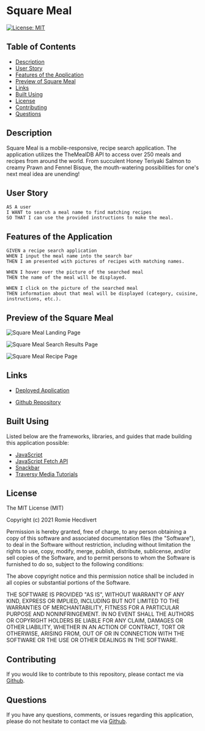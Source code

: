 # Square Meal

[![License: MIT](https://img.shields.io/badge/License-MIT-yellow.svg)](https://opensource.org/licenses/MIT)

## Table of Contents

- [Description](#description)
- [User Story](#user-story)
- [Features of the Application](#features-of-the-application)
- [Preview of Square Meal](#preview-of-square-meal)
- [Links](#links)
- [Built Using](#built-using)
- [License](#license)
- [Contributing](#contributing)
- [Questions](#questions)

## Description

Square Meal is a mobile-responsive, recipe search application. The application utilizes the TheMealDB API to access over 250 meals and recipes from around the world. From succulent Honey Teriyaki Salmon to creamy Prawn and Fennel Bisque, the mouth-watering possibilities for one's next meal idea are unending!

## User Story

```
AS A user
I WANT to search a meal name to find matching recipes
SO THAT I can use the provided instructions to make the meal.
```

## Features of the Application

```
GIVEN a recipe search application
WHEN I input the meal name into the search bar
THEN I am presented with pictures of recipes with matching names.

WHEN I hover over the picture of the searched meal
THEN the name of the meal will be displayed.

WHEN I click on the picture of the searched meal
THEN information about that meal will be displayed (category, cuisine, instructions, etc.).

```

## Preview of the Square Meal

![Square Meal Landing Page](assets/images/squareMealLandingPage.png)

![Square Meal Search Results Page](assets/images/squareMealSearchResultsPage.png)

![Square Meal Recipe Page](assets/images/squareMealRecipePage.png)

## Links

- [Deployed Application](https://rh9891.github.io/SquareMeal/)

- [Github Repository](https://github.com/rh9891/SquareMeal)

## Built Using

Listed below are the frameworks, libraries, and guides that made building this application possible:

- [JavaScript](https://www.w3schools.com/js/default.asp)
- [JavaScript Fetch API](https://www.w3schools.com/js/js_api_fetch.asp)
- [Snackbar](https://www.w3schools.com/howto/howto_js_snackbar.asp)
- [Traversy Media Tutorials](https://www.traversymedia.com)

## License

The MIT License (MIT)

Copyright (c) 2021 Romie Hecdivert

Permission is hereby granted, free of charge, to any person obtaining a copy of this software and associated documentation files (the "Software"), to deal in the Software without restriction, including without limitation the rights to use, copy, modify, merge, publish, distribute, sublicense, and/or sell copies of the Software, and to permit persons to whom the Software is furnished to do so, subject to the following conditions:

The above copyright notice and this permission notice shall be included in all copies or substantial portions of the Software.

THE SOFTWARE IS PROVIDED "AS IS", WITHOUT WARRANTY OF ANY KIND, EXPRESS OR IMPLIED, INCLUDING BUT NOT LIMITED TO THE WARRANTIES OF MERCHANTABILITY, FITNESS FOR A PARTICULAR PURPOSE AND NONINFRINGEMENT. IN NO EVENT SHALL THE AUTHORS OR COPYRIGHT HOLDERS BE LIABLE FOR ANY CLAIM, DAMAGES OR OTHER LIABILITY, WHETHER IN AN ACTION OF CONTRACT, TORT OR OTHERWISE, ARISING FROM, OUT OF OR IN CONNECTION WITH THE SOFTWARE OR THE USE OR OTHER DEALINGS IN THE SOFTWARE.

## Contributing

If you would like to contribute to this repository, please contact me via [Github](https://github.com/rh9891).

## Questions

If you have any questions, comments, or issues regarding this application, please do not hesitate to contact me via [Github](https://github.com/rh9891).
